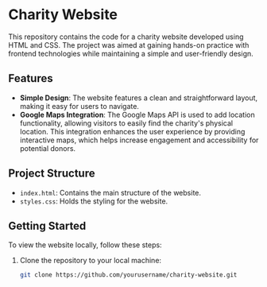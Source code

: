                    
# Charity Website 

This repository contains the code for a charity website developed using HTML and CSS. The project was aimed at gaining hands-on practice with frontend technologies while maintaining a simple and user-friendly design.
  
## Features

- **Simple Design**: The website features a clean and straightforward layout, making it easy for users to navigate.
- **Google Maps Integration**: The Google Maps API is used to add location functionality, allowing visitors to easily find the charity's physical location. This integration enhances the user experience by providing interactive maps, which helps increase engagement and accessibility for potential donors.

## Project Structure
 
- `index.html`: Contains the main structure of the website.
- `styles.css`: Holds the styling for the website.   
  
 
## Getting Started   
 
To view the website locally, follow these steps: 

1. Clone the repository to your local machine:    
   ```bash
   git clone https://github.com/yourusername/charity-website.git
  
   
